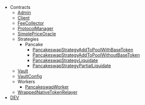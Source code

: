 - Contracts
  - [Admin](contracts\Admin)
  - [Client](contracts\Client)
  - [FeeCollector](contracts\FeeCollector)
  - [ProtocolManager](contracts\ProtocolManager)
  - [SimplePriceOracle](contracts\SimplePriceOracle)
  - Strategies
    - Pancake
      - [PancakeswapStrategyAddToPoolWithBaseToken](contracts\strategies\pancake\PancakeswapStrategyAddToPoolWithBaseToken)
      - [PancakeswapStrategyAddToPoolWithoutBaseToken](contracts\strategies\pancake\PancakeswapStrategyAddToPoolWithoutBaseToken)
      - [PancakeswapStrategyLiquidate](contracts\strategies\pancake\PancakeswapStrategyLiquidate)
      - [PancakeswapStrategyPartialLiquidate](contracts\strategies\pancake\PancakeswapStrategyPartialLiquidate)
  - [Vault](contracts\Vault)
  - [VaultConfig](contracts\VaultConfig)
  - Workers
    - [PancakeswapWorker](contracts\workers\PancakeswapWorker)
  - [WrappedNativeTokenRelayer](contracts\WrappedNativeTokenRelayer)
- [DEV](/)
